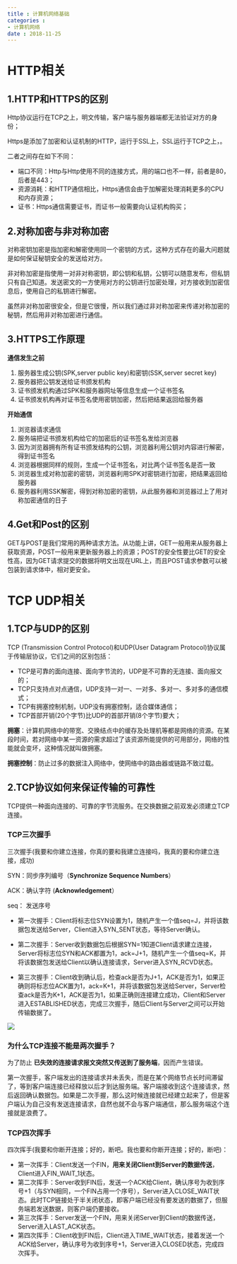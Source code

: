 ```yaml
---
title : 计算机网络基础 
categories : 
- 计算机网络
date : 2018-11-25
---
```


# HTTP相关

## 1.HTTP和HTTPS的区别

Http协议运行在TCP之上，明文传输，客户端与服务器端都无法验证对方的身份；

Https是添加了加密和认证机制的HTTP，运行于SSL上，SSL运行于TCP之上，。

二者之间存在如下不同：

-   端口不同：Http与Http使用不同的连接方式，用的端口也不一样，前者是80，后者是443；
-   资源消耗：和HTTP通信相比，Https通信会由于加解密处理消耗更多的CPU和内存资源；
-   证书：Https通信需要证书，而证书一般需要向认证机构购买； 

## 2.对称加密与非对称加密

对称密钥加密是指加密和解密使用同一个密钥的方式，这种方式存在的最大问题就是如何保证秘钥安全的发送给对方。

非对称加密是指使用一对非对称密钥，即公钥和私钥，公钥可以随意发布，但私钥只有自己知道。发送密文的一方使用对方的公钥进行加密处理，对方接收到加密信息后，使用自己的私钥进行解密。

虽然非对称加密很安全，但是它很慢，所以我们通过非对称加密来传递对称加密的秘钥，然后用非对称加密进行通信。

## 3.HTTPS工作原理

**通信发生之前**

1.  服务器生成公钥(SPK,server public key)和密钥(SSK,server secret key)
2.  服务器把公钥发送给证书颁发机构
3.  证书颁发机构通过SPK和服务器网址等信息生成一个证书签名
4.  证书颁发机构再对证书签名使用密钥加密，然后把结果返回给服务器

**开始通信**

1.  浏览器请求通信
2.  服务端把证书颁发机构给它的加密后的证书签名发给浏览器
3.  因为浏览器拥有所有证书颁发结构的公钥，浏览器利用公钥对内容进行解密，得到证书签名
4.  浏览器根据同样的规则，生成一个证书签名，对比两个证书签名是否一致
5.  浏览器生成对称加密的密钥，浏览器利用SPK对密钥进行加密，把结果返回给服务器
6.  服务器利用SSK解密，得到对称加密的密钥，从此服务器和浏览器过上了用对称加密通信的日子

## 4.Get和Post的区别

GET与POST是我们常用的两种请求方法。从功能上讲，GET一般用来从服务器上获取资源，POST一般用来更新服务器上的资源；POST的安全性要比GET的安全性高，因为GET请求提交的数据将明文出现在URL上，而且POST请求参数可以被包装到请求体中，相对更安全。

# TCP UDP相关

## 1.TCP与UDP的区别

TCP (Transmission Control Protocol)和UDP(User Datagram Protocol)协议属于传输层协议，它们之间的区别包括：

-   TCP是可靠的面向连接、面向字节流的，UDP是不可靠的无连接、面向报文的；
-   TCP只支持点对点通信，UDP支持一对一、一对多、多对一、多对多的通信模式；
-   TCP有拥塞控制机制，UDP没有拥塞控制，适合媒体通信；
-   TCP首部开销(20个字节)比UDP的首部开销(8个字节)要大；

**拥塞**：计算机网络中的带宽、交换结点中的缓存及处理机等都是网络的资源。在某段时间，若对网络中某一资源的需求超过了该资源所能提供的可用部分，网络的性能就会变坏，这种情况就叫做拥塞。

**拥塞控制**：防止过多的数据注入网络中，使网络中的路由器或链路不致过载。

## 2.TCP协议如何来保证传输的可靠性

TCP提供一种面向连接的、可靠的字节流服务。在交换数据之前双发必须建立TCP连接。

### TCP三次握手

三次握手(我要和你建立连接，你真的要和我建立连接吗，我真的要和你建立连接，成功)

SYN：同步序列编号（**Synchronize Sequence Numbers**）

ACK：确认字符 (**Acknowledgement**）

seq： 发送序号

-   第一次握手：Client将标志位SYN设置为1，随机产生一个值seq=J，并将该数据包发送给Server，Client进入SYN_SENT状态，等待Server确认。

-   第二次握手：Server收到数据包后根据SYN=1知道Client请求建立连接，Server将标志位SYN和ACK都置为1，ack=J+1，随机产生一个值seq=K，并将该数据包发送给Client以确认连接请求，Server进入SYN_RCVD状态。

-   第三次握手：Client收到确认后，检查ack是否为J+1，ACK是否为1，如果正确则将标志位ACK置为1，ack=K+1，并将该数据包发送给Server，Server检查ack是否为K+1，ACK是否为1，如果正确则连接建立成功，Client和Server进入ESTABLISHED状态，完成三次握手，随后Client与Server之间可以开始传输数据了。

![](https://github.com/huangdaren1997/Pictures/blob/master/%E8%AE%A1%E7%AE%97%E6%9C%BA%E7%BD%91%E7%BB%9C/TCP%E4%B8%89%E6%AC%A1%E6%8F%A1%E6%89%8B.png?raw=true)

### 为什么TCP连接不能是两次握手？

为了防止 **已失效的连接请求报文突然又传送到了服务端**，因而产生错误。

第一次握手，客户端发出的连接请求并未丢失，而是在某个网络节点长时间滞留了，等到客户端连接已经释放以后才到达服务端。客户端接收到这个连接请求，然后返回确认数据包。如果是二次手握，那么这时候连接就已经建立起来了，但是客户端认为自己没有发送连接请求，自然也就不会与客户端通信，那么服务端这个连接就是浪费了。

### TCP四次挥手

四次挥手(我要和你断开连接；好的，断吧。我也要和你断开连接；好的，断吧)：

-   第一次挥手：Client发送一个FIN，**用来关闭Client到Server的数据传送**，Client进入FIN_WAIT_1状态。
-   第二次挥手：Server收到FIN后，发送一个ACK给Client，确认序号为收到序号+1（与SYN相同，一个FIN占用一个序号），Server进入CLOSE_WAIT状态。此时TCP链接处于半关闭状态，即客户端已经没有要发送的数据了，但服务端若发送数据，则客户端仍要接收。
-   第三次挥手：Server发送一个FIN，用来关闭Server到Client的数据传送，Server进入LAST_ACK状态。
-   第四次挥手：Client收到FIN后，Client进入TIME_WAIT状态，接着发送一个ACK给Server，确认序号为收到序号+1，Server进入CLOSED状态，完成四次挥手。

